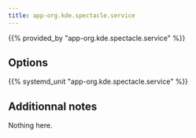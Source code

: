 ```yaml
---
title: app-org.kde.spectacle.service
---
```


{{% provided_by "app-org.kde.spectacle.service" %}}

## Options

{{% systemd_unit "app-org.kde.spectacle.service" %}}

## Additionnal notes

Nothing here.